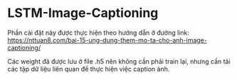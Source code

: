 # LSTM-Image-Captioning
Phần cài đặt này được thực hiện theo hướng dẫn ở đường link: https://nttuan8.com/bai-15-ung-dung-them-mo-ta-cho-anh-image-captioning/

Các weight đã được lưu ở file .h5 nên không cần phải train lại, nhưng cần tải các tập dữ liệu liên quan để thực hiện việc caption ảnh. 
